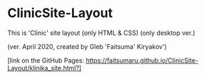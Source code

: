 # ClinicSite-Layout
This is 'Clinic' site layout (only HTML & CSS) (only desktop ver.)

(ver. April 2020, created by Gleb 'Faitsuma' Kiryakov')

[link on the GitHub Pages: https://faitsumaru.github.io/ClinicSite-Layout/klinika_site.html?]

